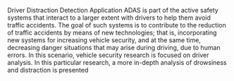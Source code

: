 Driver Distraction Detection Application
ADAS is part of the active safety systems that interact to a larger extent with drivers to help them avoid traffic accidents. The goal of such systems is to contribute to the reduction of traffic accidents by means of new technologies; that is, incorporating new systems for increasing vehicle security, and at the same time, decreasing danger situations that may arise during driving, due to human errors. In this scenario, vehicle security research is focused on driver analysis. In this particular research, a more in-depth analysis of drowsiness and distraction is presented